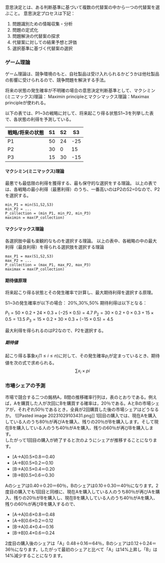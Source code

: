 意思決定とは、ある判断基準に基づいて複数の代替案の中から一つの代替案を選ぶこと。
意思決定プロセスは下記：
1. 問題識別ための情報収集・分析
2. 問題の定式化
3. 問題解決の代替案の探求
4. 代替案に対しての結果予想と評価
5. 選択基準に基づく代替案の選択

### ゲーム理論
ゲーム理論は、競争環境のもと、自社製品は受け入れられるかどうかは他社製品の影響に受けられるので、競争問題を解決する手法。

将来の状態の発生確率が不明確の場合の意思決定判断基準として、マクシミン(ミニマックス)理論： Maximin principleとマクシマックス理論：Maximax principleが使われる。

以下の表では、P1~3の戦略に対して、将来起こり得る状態S1~3を列挙した表で、各状態の利得を予測している。

| 戦略/将来の状態 | S1  | S2  | S3  |
| --------------- | --- | --- | --- |
| P1              | 50  | 24  | -25 |
| P2              | 30  | 0   | 15  |
| P3              | 15  | 30  | -15    |

#### マクシミン(ミニマックス)理論
最悪でも最低限の利得を獲得する、最も保守的な選択をする理論。
以上の表では、各戦略の最小利得（最悪利得）のうち、一番高いのはP2のS2=0なので、P2を選択する。
```
min_P1 = min(S1,S2,S3)
min_P2 = ...
P_collection = (min_P1, min_P2, min_P3)
maximin = max(P_collection)
```

#### マクシマックス理論
各選択肢中最も楽観的なものを選択する理論。
以上の表中、各戦略の中の最大利得（最良利得）を得られる選択肢を選択する理論
```
max_P1 = max(S1,S2,S3)
max_P2 = ...
P_collection = (max_P1, max_P2, max_P3)
maximax = max(P_collection)
```

#### 期待値原理
将来起こり得る状態とその発生確率で計算し、最大期待利得を選択する原理。

S1~3の発生確率が以下の場合：
20%,30%,50%
期待利得は以下となる：

$P_{1}=50\times{0.2}+24\times{0.3}+(-25\times{0.5})=4.7$
$P_{2}=30\times{0.2}+0\times{0.3}+15\times{0.5}=13.5$
$P_{3}=15\times{0.2}+30\times{0.3}+(-15\times{0.5})=4.5$

最大利得を得られるのはP2なので、P2を選択する。

##### 期待値
起こり得る事象$x_{i}(1\leq i\leq n)$に対して、その発生確率$p_{i}$が定まっているとき、期待値を次の式で求められる。
$$\sum{x_{i}\times p{i}}$$

### 市場シェアの予測
市場で競合する二つの銘柄A，B間の推移確率行列は，表のとおりである。例えば，Aを購買した人が次回にBを購買する確率は，20％である。AとBの市場シェアが，それぞれ50％であるとき，全員が2回購買した後の市場シェアはどうなるか。
![[Pasted image 20231029103431.png]]
1回目の購入では、現在Aを購入している人のうち80％が再びAを購入、残りの20％がBを購入します。そして現在Bを購入している人のうち40％がAを購入、残りの60％が再びBを購入します。  
したがって1回目の購入が終了すると次のようにシェアが推移することになります。

- \[A→A]0.5×0.8＝0.40
- \[A→B]0.5×0.2＝0.10
- \[B→A]0.5×0.4＝0.20
- \[B→B]0.5×0.6＝0.30

Aのシェアは0.40＋0.20＝60％，Bのシェアは0.10＋0.30＝40％になります。2度目の購入でも1回目と同様に、現在Aを購入している人のうち80％が再びAを購入、残りの20％がBを購入し、現在Bを購入している人のうち40％がAを購入、残りの60％が再びBを購入するので、

- \[A→A]0.6×0.8＝0.48
- \[A→B]0.6×0.2＝0.12
- \[B→A]0.4×0.4＝0.16
- \[B→B]0.4×0.6＝0.24

2度目の購入後のシェアは「A」0.48＋0.16＝64％，Bのシェアは0.12＋0.24＝36％になります。したがって最初のシェアと比べて「A」は14%上昇し「B」は14%減少することになります。

